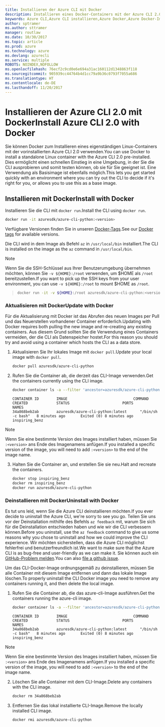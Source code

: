 ```yaml
---
title: Installieren der Azure CLI mit Docker
description: Installieren eines Docker-Containers mit der Azure CLI 2.0
keywords: Azure CLI,Azure CLI installieren,Azure Docker,Azure Docker-Image,
author: sptramer
ms.author: sttramer
manager: routlaw
ms.date: 10/30/2017
ms.topic: article
ms.prod: azure
ms.technology: azure
ms.devlang: azurecli
ms.service: multiple
ROBOTS: NOINDEX,NOFOLLOW
ms.openlocfilehash: 76ecf2c9cd0e6e694a31ac160112d1348863f118
ms.sourcegitcommit: 905939cc44764b4d1cc79a9b36c0793f7055a686
ms.translationtype: HT
ms.contentlocale: de-DE
ms.lasthandoff: 11/20/2017
---
```

# <a name="install-azure-cli-20-with-docker"></a><span data-ttu-id="81a22-104">Installieren der Azure CLI 2.0 mit Docker</span><span class="sxs-lookup"><span data-stu-id="81a22-104">Install Azure CLI 2.0 with Docker</span></span>

<span data-ttu-id="81a22-105">Sie können Docker zum Installieren eines eigenständigen Linux-Containers mit der vorinstallierten Azure CLI 2.0 verwenden.</span><span class="sxs-lookup"><span data-stu-id="81a22-105">You can use Docker to install a standalone Linux container with the Azure CLI 2.0 pre-installed.</span></span> <span data-ttu-id="81a22-106">Dies ermöglicht einen schnellen Einstieg in eine Umgebung, in der Sie die CLI ausprobieren und somit testen können, ob sie für Sie geeignet ist. Eine Verwendung als Basisimage ist ebenfalls möglich.</span><span class="sxs-lookup"><span data-stu-id="81a22-106">This lets you get started quickly with an environment where you can try out the CLI to decide if it's right for you, or allows you to use this as a base image.</span></span>

## <a name="install-with-docker"></a><span data-ttu-id="81a22-107">Installieren mit Docker</span><span class="sxs-lookup"><span data-stu-id="81a22-107">Install with Docker</span></span>

<span data-ttu-id="81a22-108">Installieren Sie die CLI mit `docker run`.</span><span class="sxs-lookup"><span data-stu-id="81a22-108">Install the CLI using `docker run`.</span></span>

   ```bash
   docker run -it azuresdk/azure-cli-python:<version>
   ```

<span data-ttu-id="81a22-109">Verfügbare Versionen finden Sie in unseren [Docker-Tags](https://hub.docker.com/r/azuresdk/azure-cli-python/tags/).</span><span class="sxs-lookup"><span data-stu-id="81a22-109">See our [Docker tags](https://hub.docker.com/r/azuresdk/azure-cli-python/tags/) for available versions.</span></span>

<span data-ttu-id="81a22-110">Die CLI wird in dem Image als Befehl `az` in `/usr/local/bin` installiert.</span><span class="sxs-lookup"><span data-stu-id="81a22-110">The CLI is installed on the image as the `az` command in `/usr/local/bin`.</span></span>

> [!NOTE]
> <span data-ttu-id="81a22-111">Wenn Sie die SSH-Schlüssel aus Ihrer Benutzerumgebung übernehmen möchten, können Sie `-v ${HOME}:/root` verwenden, um $HOME als `/root` bereitzustellen.</span><span class="sxs-lookup"><span data-stu-id="81a22-111">If you want to pick up the SSH keys from your user environment, you can use `-v ${HOME}:/root` to mount $HOME as `/root`.</span></span>

> ```bash
> docker run -it -v ${HOME}:/root azuresdk/azure-cli-python:<version>
> ```

### <a name="update-with-docker"></a><span data-ttu-id="81a22-112">Aktualisieren mit Docker</span><span class="sxs-lookup"><span data-stu-id="81a22-112">Update with Docker</span></span>

<span data-ttu-id="81a22-113">Für die Aktualisierung mit Docker ist das Abrufen des neuen Images per Pull und das Neuerstellen vorhandener Container erforderlich.</span><span class="sxs-lookup"><span data-stu-id="81a22-113">Updating with Docker requires both pulling the new image and re-creating any existing containers.</span></span> <span data-ttu-id="81a22-114">Aus diesem Grund sollten Sie die Verwendung eines Containers vermeiden, der die CLI als Datenspeicher hostet.</span><span class="sxs-lookup"><span data-stu-id="81a22-114">For this reason you should try and avoid using a container which hosts the CLI as a data store.</span></span>

1. <span data-ttu-id="81a22-115">Aktualisieren Sie Ihr lokales Image mit `docker pull`.</span><span class="sxs-lookup"><span data-stu-id="81a22-115">Update your local image with `docker pull`.</span></span>

   ```bash
   docker pull azuresdk/azure-cli-python
   ```

2. <span data-ttu-id="81a22-116">Rufen Sie die Container ab, die derzeit das CLI-Image verwenden.</span><span class="sxs-lookup"><span data-stu-id="81a22-116">Get the containers currently using the CLI image.</span></span>

   ```bash
   docker container ls -a --filter 'ancestor=azuresdk/azure-cli-python'
   ```

   ```output
   CONTAINER ID        IMAGE                              COMMAND             CREATED             STATUS                        PORTS               NAMES
   34a868beb2ab        azuresdk/azure-cli-python:latest      "/bin/sh -c bash"   8 minutes ago       Exited (0) 8 minutes ago                       inspiring_benz
   ```

  > [!NOTE]
  > <span data-ttu-id="81a22-117">Wenn Sie eine bestimmte Version des Images installiert haben, müssen Sie `:<version>` ans Ende des Imagenamens anfügen.</span><span class="sxs-lookup"><span data-stu-id="81a22-117">If you installed a specific version of the image, you will need to add `:<version>` to the end of the image name.</span></span>

3. <span data-ttu-id="81a22-118">Halten Sie die Container an, und erstellen Sie sie neu.</span><span class="sxs-lookup"><span data-stu-id="81a22-118">Halt and recreate the containers.</span></span>

   ```bash
   docker stop inspiring_benz
   docker rm inspiring_benz
   docker run azuresdk/azure-cli-python
   ```

### <a name="uninstall-with-docker"></a><span data-ttu-id="81a22-119">Deinstallieren mit Docker</span><span class="sxs-lookup"><span data-stu-id="81a22-119">Uninstall with Docker</span></span>

<span data-ttu-id="81a22-120">Es tut uns leid, wenn Sie die Azure CLI deinstallieren möchten.</span><span class="sxs-lookup"><span data-stu-id="81a22-120">If you ever decide to uninstall the Azure CLI, we're sorry to see you go.</span></span> <span data-ttu-id="81a22-121">Teilen Sie uns vor der Deinstallation mithilfe des Befehls `az feedback` mit, warum Sie sich für die Deinstallation entschieden haben und wie wir die CLI verbessern können.</span><span class="sxs-lookup"><span data-stu-id="81a22-121">Before you uninstall, use the `az feedback` command to give us some reasons why you chose to uninstall and how we could improve the CLI experience.</span></span> <span data-ttu-id="81a22-122">Wir möchten sicherstellen, dass die Azure CLI möglichst fehlerfrei und benutzerfreundlich ist.</span><span class="sxs-lookup"><span data-stu-id="81a22-122">We want to make sure that the Azure CLI is as bug-free and user-friendly as we can make it.</span></span> <span data-ttu-id="81a22-123">Sie können auch ein [GitHub-Problem melden](https://github.com/Azure/azure-cli/issues).</span><span class="sxs-lookup"><span data-stu-id="81a22-123">You can also [file a github issue](https://github.com/Azure/azure-cli/issues).</span></span>

<span data-ttu-id="81a22-124">Um das CLI-Docker-Image ordnungsgemäß zu deinstallieren, müssen Sie alle Container mit diesem Image entfernen und dann das lokale Image löschen.</span><span class="sxs-lookup"><span data-stu-id="81a22-124">To properly uninstall the CLI Docker image you need to remove any containers running it, and then delete the local image.</span></span>

1. <span data-ttu-id="81a22-125">Rufen Sie die Container ab, die das azure-cli-Image ausführen.</span><span class="sxs-lookup"><span data-stu-id="81a22-125">Get the containers running the azure-cli image.</span></span>

   ```bash
   docker container ls -a --filter 'ancestor=azuresdk/azure-cli-python'
   ```

   ```output
   CONTAINER ID        IMAGE                              COMMAND             CREATED             STATUS                        PORTS               NAMES
   34a868beb2ab        azuresdk/azure-cli-python:latest      "/bin/sh -c bash"   8 minutes ago       Exited (0) 8 minutes ago                       inspiring_benz
   ```
  > [!NOTE]
  > <span data-ttu-id="81a22-126">Wenn Sie eine bestimmte Version des Images installiert haben, müssen Sie `:<version>` ans Ende des Imagenamens anfügen.</span><span class="sxs-lookup"><span data-stu-id="81a22-126">If you installed a specific version of the image, you will need to add `:<version>` to the end of the image name.</span></span>

2. <span data-ttu-id="81a22-127">Löschen Sie alle Container mit dem CLI-Image.</span><span class="sxs-lookup"><span data-stu-id="81a22-127">Delete any containers with the CLI image.</span></span>

   ```bash
   docker rm 34a868beb2ab
   ```

3. <span data-ttu-id="81a22-128">Entfernen Sie das lokal installierte CLI-Image.</span><span class="sxs-lookup"><span data-stu-id="81a22-128">Remove the locally installed CLI image.</span></span>

   ```bash
   docker rmi azuresdk/azure-cli-python
   ```

